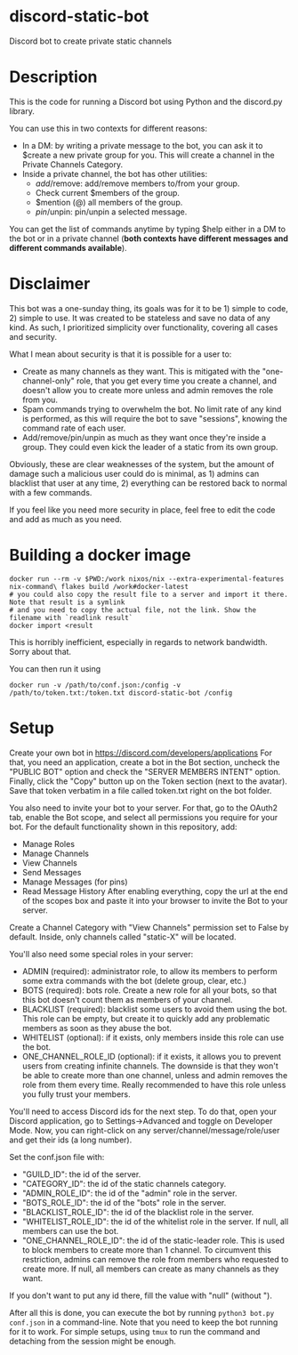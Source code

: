 # discord-static-bot
 Discord bot to create private static channels

# Description

This is the code for running a Discord bot using Python and the discord.py library.

You can use this in two contexts for different reasons:

* In a DM: by writing a private message to the bot, you can ask it to $create a new private group for you. 
    This will create a channel in the Private Channels Category.
* Inside a private channel, the bot has other utilities:
    * $add/$remove: add/remove members to/from your group.
    * Check current $members of the group.
    * $mention (@) all members of the group.
    * $pin/$unpin: pin/unpin a selected message.

You can get the list of commands anytime by typing $help either in a DM to the bot 
or in a private channel (**both contexts have different messages and different commands available**).

# Disclaimer

This bot was a one-sunday thing, its goals was for it to be 1) simple to code, 2) simple to use. 
It was created to be stateless and save no data of any kind. 
As such, I prioritized simplicity over functionality, covering all cases and security. 

What I mean about security is that it is possible for a user to:

* Create as many channels as they want. This is mitigated with the "one-channel-only" role, 
that you get every time you create a channel, and doesn't allow you to create more 
unless and admin removes the role from you.
* Spam commands trying to overwhelm the bot. No limit rate of any kind is performed,
as this will require the bot to save "sessions", knowing the command rate of each user.
* Add/remove/pin/unpin as much as they want once they're inside a group. 
They could even kick the leader of a static from its own group. 

Obviously, these are clear weaknesses of the system, 
but the amount of damage such a malicious user could do is minimal, 
as 1) admins can blacklist that user at any time, 
2) everything can be restored back to normal with a few commands.

If you feel like you need more security in place, 
feel free to edit the code and add as much as you need.

# Building a docker image

```
docker run --rm -v $PWD:/work nixos/nix --extra-experimental-features nix-command\ flakes build /work#docker-latest
# you could also copy the result file to a server and import it there. Note that result is a symlink
# and you need to copy the actual file, not the link. Show the filename with `readlink result`
docker import <result
```

This is horribly inefficient, especially in regards to network bandwidth. Sorry about that.

You can then run it using

```
docker run -v /path/to/conf.json:/config -v /path/to/token.txt:/token.txt discord-static-bot /config
```

# Setup

Create your own bot in https://discord.com/developers/applications
For that, you need an application, create a bot in the Bot section,
uncheck the "PUBLIC BOT" option and check the "SERVER MEMBERS INTENT" option.
Finally, click the "Copy" button up on the Token section (next to the avatar). 
Save that token verbatim in a file called token.txt right on the bot folder.

You also need to invite your bot to your server. For that, go to the OAuth2 tab, 
enable the Bot scope, and select all permissions you require for your bot.
For the default functionality shown in this repository, add:
* Manage Roles
* Manage Channels
* View Channels
* Send Messages
* Manage Messages (for pins)
* Read Message History
After enabling everything, copy the url at the end of the scopes box
and paste it into your browser to invite the Bot to your server.

Create a Channel Category with "View Channels" permission set to False by default.
Inside, only channels called "static-X" will be located.

You'll also need some special roles in your server:
* ADMIN (required): administrator role, to allow its members to perform some extra commands with the bot (delete group, clear, etc.)
* BOTS (required): bots role. Create a new role for all your bots, so that this bot doesn't count them as members of your channel.
* BLACKLIST (required): blacklist some users to avoid them using the bot. This role can be empty,
    but create it to quickly add any problematic members as soon as they abuse the bot.
* WHITELIST (optional): if it exists, only members inside this role can use the bot.
* ONE_CHANNEL_ROLE_ID (optional): if it exists, it allows you to prevent users from creating infinite channels.
    The downside is that they won't be able to create more than one channel, 
    unless and admin removes the role from them every time. 
    Really recommended to have this role unless you fully trust your members.

You'll need to access Discord ids for the next step. To do that, open your Discord application,
go to Settings->Advanced and toggle on Developer Mode. Now, you can right-click on any 
server/channel/message/role/user and get their ids (a long number).

Set the conf.json file with:
* "GUILD_ID": the id of the server.
* "CATEGORY_ID": the id of the static channels category. 
* "ADMIN_ROLE_ID": the id of the "admin" role in the server.
* "BOTS_ROLE_ID": the id of the "bots" role in the server.
* "BLACKLIST_ROLE_ID": the id of the blacklist role in the server.
* "WHITELIST_ROLE_ID": the id of the whitelist role in the server.
    If null, all members can use the bot.
* "ONE_CHANNEL_ROLE_ID": the id of the static-leader role. 
    This is used to block members to create more than 1 channel.
    To circumvent this restriction, admins can remove the role 
    from members who requested to create more. 
    If null, all members can create as many channels as they want.

If you don't want to put any id there, fill the value with "null" (without "). 

After all this is done, you can execute the bot by running `python3 bot.py conf.json` in a command-line.
Note that you need to keep the bot running for it to work. For simple setups, using `tmux` 
to run the command and detaching from the session might be enough.
